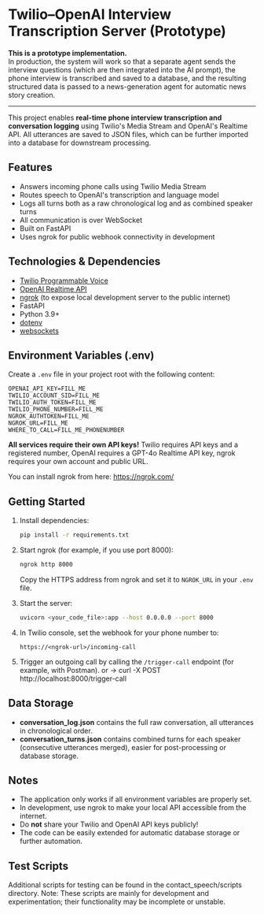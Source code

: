 # Twilio–OpenAI Interview Transcription Server (Prototype)

**This is a prototype implementation.**  
In production, the system will work so that a separate agent sends the interview questions (which are then integrated into the AI prompt), the phone interview is transcribed and saved to a database, and the resulting structured data is passed to a news-generation agent for automatic news story creation.

---

This project enables **real-time phone interview transcription and conversation logging** using Twilio's Media Stream and OpenAI's Realtime API. All utterances are saved to JSON files, which can be further imported into a database for downstream processing.

## Features

* Answers incoming phone calls using Twilio Media Stream
* Routes speech to OpenAI's transcription and language model
* Logs all turns both as a raw chronological log and as combined speaker turns
* All communication is over WebSocket
* Built on FastAPI
* Uses ngrok for public webhook connectivity in development

## Technologies & Dependencies

* [Twilio Programmable Voice](https://www.twilio.com/docs/voice)
* [OpenAI Realtime API](https://platform.openai.com/docs/guides/realtime)
* [ngrok](https://ngrok.com/) (to expose local development server to the public internet)
* FastAPI
* Python 3.9+
* [dotenv](https://pypi.org/project/python-dotenv/)
* [websockets](https://pypi.org/project/websockets/)

## Environment Variables (.env)

Create a `.env` file in your project root with the following content:

```env
OPENAI_API_KEY=FILL_ME
TWILIO_ACCOUNT_SID=FILL_ME
TWILIO_AUTH_TOKEN=FILL_ME
TWILIO_PHONE_NUMBER=FILL_ME
NGROK_AUTHTOKEN=FILL_ME
NGROK_URL=FILL_ME
WHERE_TO_CALL=FILL_ME_PHONENUMBER
```

**All services require their own API keys!**
Twilio requires API keys and a registered number, OpenAI requires a GPT-4o Realtime API key, ngrok requires your own account and public URL.

You can install ngrok from here: https://ngrok.com/

## Getting Started

1. Install dependencies:

   ```bash
   pip install -r requirements.txt
   ```

2. Start ngrok (for example, if you use port 8000):

   ```bash
   ngrok http 8000
   ```

   Copy the HTTPS address from ngrok and set it to `NGROK_URL` in your `.env` file.

3. Start the server:

   ```bash
   uvicorn <your_code_file>:app --host 0.0.0.0 --port 8000
   ```

4. In Twilio console, set the webhook for your phone number to:

   ```
   https://<ngrok-url>/incoming-call
   ```

5. Trigger an outgoing call by calling the `/trigger-call` endpoint (for example, with Postman).
or -> curl -X POST http://localhost:8000/trigger-call

## Data Storage

* **conversation\_log.json** contains the full raw conversation, all utterances in chronological order.
* **conversation\_turns.json** contains combined turns for each speaker (consecutive utterances merged), easier for post-processing or database storage.

## Notes

* The application only works if all environment variables are properly set.
* In development, use ngrok to make your local API accessible from the internet.
* Do **not** share your Twilio and OpenAI API keys publicly!
* The code can be easily extended for automatic database storage or further automation.


## Test Scripts
Additional scripts for testing can be found in the contact_speech/scripts directory.
Note: These scripts are mainly for development and experimentation; their functionality may be incomplete or unstable.